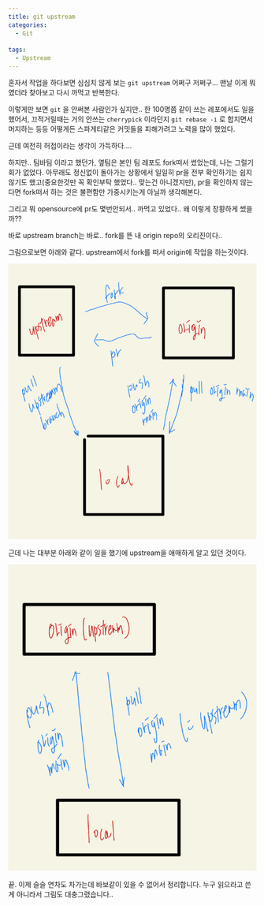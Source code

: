 ```yaml
---
title: git upstream
categories:
  - Git

tags:
  - Upstream
---
```




혼자서 작업을 하다보면 심심치 않게 보는 `git upstream` 어쩌구 저쩌구... 맨날 이게 뭐였더라 찾아보고 다시 까먹고 반복한다.



이렇게만 보면 `git`  을 안써본 사람인가 싶지만.. 한 100명쯤 같이 쓰는 레포에서도 일을 했어서, 끄적거릴때는 거의 안쓰는 `cherrypick` 이라던지 `git rebase -i` 로 합치면서 머지하는 등등 어떻게든 스파게티같은 커밋들을 피해가려고 노력을 많이 했었다.



근데 여전히 허접이라는 생각이 가득하다....



하지만.. 팀바팀 이라고 했던가, 옆팀은 본인 팀 레포도 fork떠서 썼었는데, 나는 그럴기회가 없었다. 아무래도 정신없이 돌아가는 상황에서 일일히 pr을 전부 확인하기는 쉽지 않기도 했고(중요한것만 꼭 확인부탁 했었다.. 맞는건 아니겠지만), pr을 확인하지 않는다면 fork떠서 하는 것은 불편함만 가중시키는게 아닐까 생각해본다.



그리고 뭐 opensource에 pr도 몇번안되서.. 까먹고 있었다.. 왜 이렇게 장황하게 썼을까??

바로 upstream branch는 바로.. fork를 뜬 내 origin repo의 오리진이다..  



그림으로보면 아래와 같다. upstream에서 fork를 떠서 origin에 작업을 하는것이다.

<img src="https://github.com/Youngjin-KimY/Youngjin-KimY.github.io/blob/main/assets/images/image-20220210122316921.png?raw=true" alt="image-20220210122316921" style="zoom:" />



근데 나는 대부분 아래와 같이 일을 했기에 upstream을 애매하게 알고 있던 것이다.

<img src="https://github.com/Youngjin-KimY/Youngjin-KimY.github.io/blob/main/assets/images/image-20220210122430087.png?raw=true" style="zoom:%;" />



끝. 이제 슬슬 연차도 차가는데 바보같이 있을 수 없어서 정리합니다. 누구 읽으라고 쓴게 아니라서 그림도 대충그렸습니다..